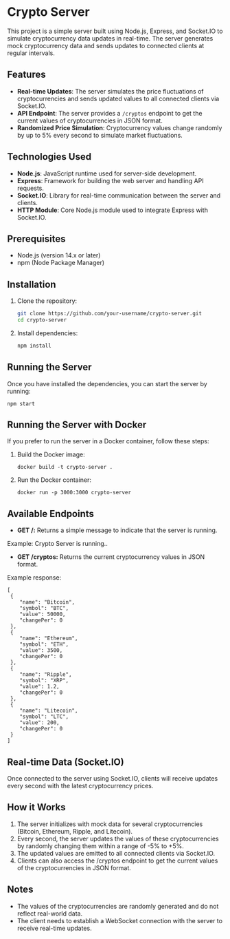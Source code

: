 # Crypto Server

This project is a simple server built using Node.js, Express, and Socket.IO to simulate cryptocurrency data updates in real-time. The server generates mock cryptocurrency data and sends updates to connected clients at regular intervals.

## Features

- **Real-time Updates**: The server simulates the price fluctuations of cryptocurrencies and sends updated values to all connected clients via Socket.IO.
- **API Endpoint**: The server provides a `/cryptos` endpoint to get the current values of cryptocurrencies in JSON format.
- **Randomized Price Simulation**: Cryptocurrency values change randomly by up to 5% every second to simulate market fluctuations.

## Technologies Used

- **Node.js**: JavaScript runtime used for server-side development.
- **Express**: Framework for building the web server and handling API requests.
- **Socket.IO**: Library for real-time communication between the server and clients.
- **HTTP Module**: Core Node.js module used to integrate Express with Socket.IO.

## Prerequisites

- Node.js (version 14.x or later)
- npm (Node Package Manager)

## Installation

1. Clone the repository:

    ```bash
    git clone https://github.com/your-username/crypto-server.git
    cd crypto-server
    ```

2. Install dependencies:

    ```bash
    npm install
    ```

## Running the Server

Once you have installed the dependencies, you can start the server by running:

    npm start

## Running the Server with Docker
If you prefer to run the server in a Docker container, follow these steps:

1. Build the Docker image:
    ```
    docker build -t crypto-server .
    ```
    
2. Run the Docker container:
    ```
    docker run -p 3000:3000 crypto-server
    ```

## Available Endpoints

- **GET /:** Returns a simple message to indicate that the server is running.

Example:
    Crypto Server is running..

- **GET /cryptos:** Returns the current cryptocurrency values in JSON format.

Example response:

    [
     {
        "name": "Bitcoin",
        "symbol": "BTC",
        "value": 50000,
        "changePer": 0
     },
     {
        "name": "Ethereum",
        "symbol": "ETH",
        "value": 3500,
        "changePer": 0
     },
     {
        "name": "Ripple",
        "symbol": "XRP",
        "value": 1.2,
        "changePer": 0
     },
     {
        "name": "Litecoin",
        "symbol": "LTC",
        "value": 200,
        "changePer": 0
     }
    ]

## Real-time Data (Socket.IO)
Once connected to the server using Socket.IO, clients will receive updates every second with the latest cryptocurrency prices.

## How it Works
1. The server initializes with mock data for several cryptocurrencies (Bitcoin, Ethereum, Ripple, and Litecoin).
2. Every second, the server updates the values of these cryptocurrencies by randomly changing them within a range of -5% to +5%.
3. The updated values are emitted to all connected clients via Socket.IO.
4. Clients can also access the /cryptos endpoint to get the current values of the cryptocurrencies in JSON format.

## Notes
- The values of the cryptocurrencies are randomly generated and do not reflect real-world data.
- The client needs to establish a WebSocket connection with the server to receive real-time updates.
